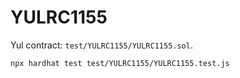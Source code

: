# YULRC1155

Yul contract: `test/YULRC1155/YULRC1155.sol`.

```shell
npx hardhat test test/YULRC1155/YULRC1155.test.js
```
